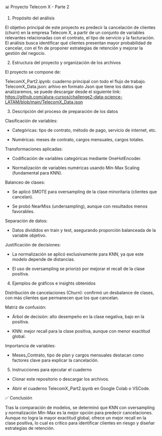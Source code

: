 📊 Proyecto Telecom X - Parte 2
1. Propósito del análisis

El objetivo principal de este proyecto es predecir la cancelación de clientes (churn) en la empresa Telecom X, a partir de un conjunto de variables relevantes relacionadas con el contrato, el tipo de servicio y la facturación.
El análisis busca identificar qué clientes presentan mayor probabilidad de cancelar, con el fin de proponer estrategias de retención y mejorar la gestión del negocio.

2. Estructura del proyecto y organización de los archivos

El proyecto se compone de:

TelecomX_Part2.ipynb: cuaderno principal con todo el flujo de trabajo.
TelecomX_Data.json: arhivo en formato Json que tiene los datos que analizaremos, se puede descargar desde el siguiente link:
https://github.com/alura-cursos/challenge2-data-science-LATAM/blob/main/TelecomX_Data.json


3. Descripción del proceso de preparación de los datos

Clasificación de variables:

- Categóricas: tipo de contrato, método de pago, servicio de internet, etc.

- Numéricas: meses de contrato, cargos mensuales, cargos totales.

Transformaciones aplicadas:

- Codificación de variables categóricas mediante OneHotEncoder.

- Normalización de variables numéricas usando Min-Max Scaling (fundamental para KNN).

Balanceo de clases:

- Se aplicó SMOTE para oversampling de la clase minoritaria (clientes que cancelan).

- Se probó NearMiss (undersampling), aunque con resultados menos favorables.

Separación de datos:

- Datos divididos en train y test, asegurando proporción balanceada de la variable objetivo.

Justificación de decisiones:

- La normalización se aplicó exclusivamente para KNN, ya que este modelo depende de distancias.

- El uso de oversampling se priorizó por mejorar el recall de la clase positiva.

4. Ejemplos de gráficos e insights obtenidos

Distribución de cancelaciones (Churn): confirmó un desbalance de clases, con más clientes que permanecen que los que cancelan.

Matriz de confusión:

- Árbol de decisión: alto desempeño en la clase negativa, bajo en la positiva.

- KNN: mejor recall para la clase positiva, aunque con menor exactitud global.

Importancia de variables:

- Meses_Contrato, tipo de plan y cargos mensuales destacan como factores clave para explicar la cancelación.

5. Instrucciones para ejecutar el cuaderno

- Clonar este repositorio o descargar los archivos.

- Abrir el cuaderno TelecomX_Part2.ipynb en Google Colab o VSCode.

✅ Conclusión

Tras la comparación de modelos, se determinó que KNN con oversampling y normalización Min-Max es la mejor opción para predecir cancelaciones. Aunque no logra la mayor exactitud global, ofrece un mejor recall en la clase positiva, lo cual es crítico para identificar clientes en riesgo y diseñar estrategias de retención.
